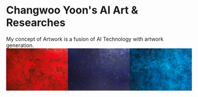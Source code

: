 # Changwoo Yoon's AI Art & Researches

My concept of Artwork is a fusion of AI Technology with artwork generation.
<img width="1039" alt="rename_screenshot" src="https://github.com/cwooyoon/AIArt-AI-Researches/blob/readme-edits/images/Primitive_Sense_Series.png">

